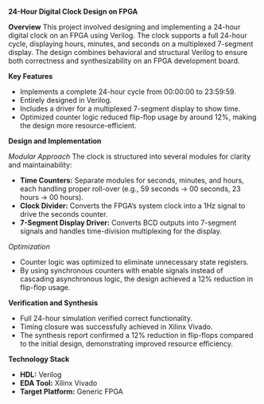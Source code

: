 **24-Hour Digital Clock Design on FPGA**

**Overview**
This project involved designing and implementing a 24-hour digital clock on an FPGA using Verilog. The clock supports a full 24-hour cycle, displaying hours, minutes, and seconds on a multiplexed 7-segment display. The design combines behavioral and structural Verilog to ensure both correctness and synthesizability on an FPGA development board.

**Key Features**

* Implements a complete 24-hour cycle from 00:00:00 to 23:59:59.
* Entirely designed in Verilog.
* Includes a driver for a multiplexed 7-segment display to show time.
* Optimized counter logic reduced flip-flop usage by around 12%, making the design more resource-efficient.

**Design and Implementation**

*Modular Approach*
The clock is structured into several modules for clarity and maintainability:

* **Time Counters:** Separate modules for seconds, minutes, and hours, each handling proper roll-over (e.g., 59 seconds → 00 seconds, 23 hours → 00 hours).
* **Clock Divider:** Converts the FPGA’s system clock into a 1Hz signal to drive the seconds counter.
* **7-Segment Display Driver:** Converts BCD outputs into 7-segment signals and handles time-division multiplexing for the display.

*Optimization*

* Counter logic was optimized to eliminate unnecessary state registers.
* By using synchronous counters with enable signals instead of cascading asynchronous logic, the design achieved a 12% reduction in flip-flop usage.

**Verification and Synthesis**

* Full 24-hour simulation verified correct functionality.
* Timing closure was successfully achieved in Xilinx Vivado.
* The synthesis report confirmed a 12% reduction in flip-flops compared to the initial design, demonstrating improved resource efficiency.

**Technology Stack**

* **HDL:** Verilog
* **EDA Tool:** Xilinx Vivado
* **Target Platform:** Generic FPGA
